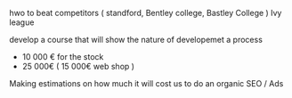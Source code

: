 hwo to beat competitors ( standford, Bentley college, Bastley College )
Ivy league 

develop a course that will show the nature of developemet a process 

- 10 000 € for the stock
- 25 000€ ( 15 000€ web shop )

Making estimations on how much it will cost us to do an organic SEO / Ads 